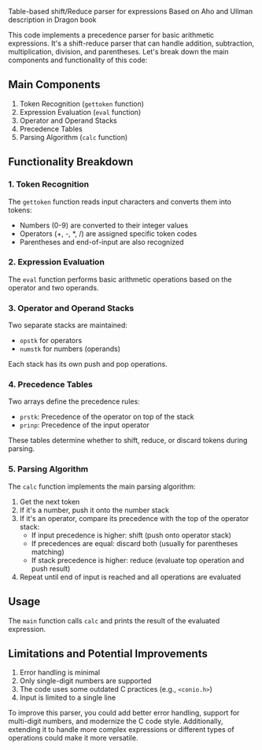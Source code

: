 Table-based shift/Reduce parser for expressions
Based on Aho and Ullman description in Dragon book

This code implements a precedence parser for basic arithmetic expressions. It's a shift-reduce parser that can handle addition, subtraction, multiplication, division, and parentheses. Let's break down the main components and functionality of this code:

## Main Components

1. Token Recognition (`gettoken` function)
2. Expression Evaluation (`eval` function)
3. Operator and Operand Stacks
4. Precedence Tables
5. Parsing Algorithm (`calc` function)

## Functionality Breakdown

### 1. Token Recognition

The `gettoken` function reads input characters and converts them into tokens:
- Numbers (0-9) are converted to their integer values
- Operators (+, -, *, /) are assigned specific token codes
- Parentheses and end-of-input are also recognized

### 2. Expression Evaluation

The `eval` function performs basic arithmetic operations based on the operator and two operands.

### 3. Operator and Operand Stacks

Two separate stacks are maintained:
- `opstk` for operators
- `numstk` for numbers (operands)

Each stack has its own push and pop operations.

### 4. Precedence Tables

Two arrays define the precedence rules:
- `prstk`: Precedence of the operator on top of the stack
- `prinp`: Precedence of the input operator

These tables determine whether to shift, reduce, or discard tokens during parsing.

### 5. Parsing Algorithm

The `calc` function implements the main parsing algorithm:
1. Get the next token
2. If it's a number, push it onto the number stack
3. If it's an operator, compare its precedence with the top of the operator stack:
   - If input precedence is higher: shift (push onto operator stack)
   - If precedences are equal: discard both (usually for parentheses matching)
   - If stack precedence is higher: reduce (evaluate top operation and push result)
4. Repeat until end of input is reached and all operations are evaluated

## Usage

The `main` function calls `calc` and prints the result of the evaluated expression.

## Limitations and Potential Improvements

1. Error handling is minimal
2. Only single-digit numbers are supported
3. The code uses some outdated C practices (e.g., `<conio.h>`)
4. Input is limited to a single line

To improve this parser, you could add better error handling, support for multi-digit numbers, and modernize the C code style. Additionally, extending it to handle more complex expressions or different types of operations could make it more versatile.
